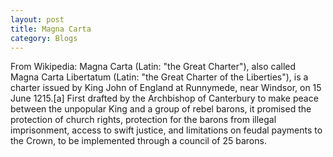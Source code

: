 ```yaml
---
layout: post
title: Magna Carta
category: Blogs
---
```

From Wikipedia:
Magna Carta (Latin: "the Great Charter"), also called Magna Carta Libertatum (Latin: "the Great Charter of the Liberties"), is a charter issued by King John of England at Runnymede, near Windsor, on 15 June 1215.[a] First drafted by the Archbishop of Canterbury to make peace between the unpopular King and a group of rebel barons, it promised the protection of church rights, protection for the barons from illegal imprisonment, access to swift justice, and limitations on feudal payments to the Crown, to be implemented through a council of 25 barons.
